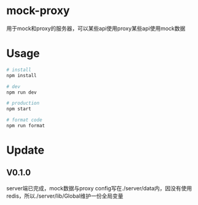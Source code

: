 # mock-proxy
用于mock和proxy的服务器，可以某些api使用proxy某些api使用mock数据

# Usage
```bash
# install
npm install

# dev
npm run dev

# production
npm start

# format code
npm run format
```

# Update
## V0.1.0
server端已完成，mock数据与proxy config写在./server/data内，因没有使用redis，所以./server/lib/Global维护一份全局变量
